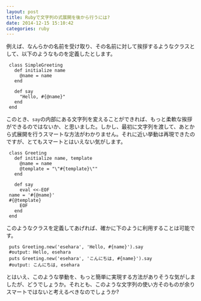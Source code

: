 ```yaml
---
layout: post
title: Rubyで文字列の式展開を後から行うには?
date: 2014-12-15 15:10:42
categories: ruby
---
```

<p>例えば、なんらかの名前を受け取り、その名前に対して挨拶するようなクラスとして、以下のようなものを定義したとします。</p>

<pre><code> class SimpleGreeting
   def initialize name
     @name = name
   end

   def say
     "Hello, #{@name}"
   end
 end
</code></pre>

<p>このとき、<code>say</code>の内部にある文字列を変えることができれば、もっと柔軟な挨拶ができるのではないか、と思いました。しかし、最初に文字列を渡して、あとから式展開を行うスマートな方法がわかりません。それに近い挙動は再現できたのですが、とてもスマートとはいえない気がします。</p>

<pre><code> class Greeting
   def initialize name, template
     @name = name
     @template = "\"#{template}\""
   end

   def say
     eval &lt;&lt;-EOF
 name = '#{@name}'
 #{@template}
     EOF
   end
 end
</code></pre>

<p>このようなクラスを定義してあげれば、確かに下のように利用することは可能です。</p>

<pre><code> puts Greeting.new('esehara', 'Hello, #{name}').say
 #output: Hello, esehara
 puts Greeting.new('esehara', 'こんにちは, #{name}').say
 #output: こんにちは, esehara
</code></pre>

<p>とはいえ、このような挙動を、もっと簡単に実現する方法がありそうな気がしましたが、どうでしょうか。それとも、このような文字列の使い方そのものが余りスマートではないと考えるべきなのでしょうか?</p>
